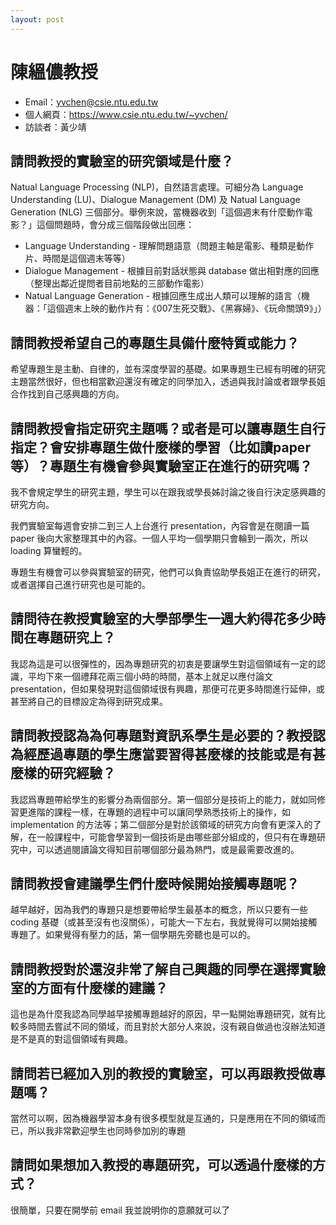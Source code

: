 ```yaml
---
layout: post
---
```

#  陳縕儂教授

- Email：yvchen@csie.ntu.edu.tw
- 個人網頁：<https://www.csie.ntu.edu.tw/~yvchen/>
- 訪談者：黃少靖

## 請問教授的實驗室的研究領域是什麼？

Natual Language Processing (NLP)，自然語言處理。可細分為 Language Understanding (LU)、Dialogue Management (DM) 及 Natual Language Generation (NLG) 三個部分。舉例來說，當機器收到「這個週末有什麼動作電影？」這個問題時，會分成三個階段做出回應：

- Language Understanding - 理解問題語意（問題主軸是電影、種類是動作片、時間是這個週末等等）
- Dialogue Management - 根據目前對話狀態與 database 做出相對應的回應（整理出鄰近提問者目前地點的三部動作電影）
- Natual Language Generation - 根據回應生成出人類可以理解的語言（機器：「這個週末上映的動作片有：《007生死交戰》、《黑寡婦》、《玩命關頭9》」）

## 請問教授希望自己的專題生具備什麼特質或能力？

希望專題生是主動、自律的，並有深度學習的基礎。如果專題生已經有明確的研究主題當然很好，但也相當歡迎還沒有確定的同學加入，透過與我討論或者跟學長姐合作找到自己感興趣的方向。

## 請問教授會指定研究主題嗎？或者是可以讓專題生自行指定？會安排專題生做什麼樣的學習（比如讀paper等）？專題生有機會參與實驗室正在進行的研究嗎？

我不會規定學生的研究主題，學生可以在跟我或學長姊討論之後自行決定感興趣的研究方向。

我們實驗室每週會安排二到三人上台進行 presentation，內容會是在閱讀一篇 paper 後向大家整理其中的內容。一個人平均一個學期只會輪到一兩次，所以 loading 算蠻輕的。

專題生有機會可以參與實驗室的研究，他們可以負責協助學長姐正在進行的研究，或者選擇自己進行研究也是可能的。

## 請問待在教授實驗室的大學部學生一週大約得花多少時間在專題研究上？

我認為這是可以很彈性的，因為專題研究的初衷是要讓學生對這個領域有一定的認識，平均下來一個禮拜花兩三個小時的時間，基本上就足以應付論文 presentation，但如果發現對這個領域很有興趣，那便可花更多時間進行延伸，或甚至將自己的目標設定為得到研究成果。

## 請問教授認為為何專題對資訊系學生是必要的？教授認為經歷過專題的學生應當要習得甚麼樣的技能或是有甚麼樣的研究經驗？

我認爲專題帶給學生的影響分為兩個部分。第一個部分是技術上的能力，就如同修習更進階的課程一樣，在專題的過程中可以讓同學熟悉技術上的操作，如 implementation 的方法等；第二個部分是對於該領域的研究方向會有更深入的了解，在一般課程中，可能會學習到一個技術是由哪些部分組成的，但只有在專題研究中，可以透過閱讀論文得知目前哪個部分最為熱門，或是最需要改進的。

## 請問教授會建議學生們什麼時候開始接觸專題呢？

越早越好，因為我們的專題只是想要帶給學生最基本的概念，所以只要有一些 coding 基礎（或甚至沒有也沒關係），可能大一下左右，我就覺得可以開始接觸專題了。如果覺得有壓力的話，第一個學期先旁聽也是可以的。

## 請問教授對於還沒非常了解自己興趣的同學在選擇實驗室的方面有什麼樣的建議？

這也是為什麼我認為同學越早接觸專題越好的原因，早一點開始專題研究，就有比較多時間去嘗試不同的領域，而且對於大部分人來說，沒有親自做過也沒辦法知道是不是真的對這個領域有興趣。

## 請問若已經加入別的教授的實驗室，可以再跟教授做專題嗎？

當然可以啊，因為機器學習本身有很多模型就是互通的，只是應用在不同的領域而已，所以我非常歡迎學生也同時參加別的專題

## 請問如果想加入教授的專題研究，可以透過什麼樣的方式？

很簡單，只要在開學前 email 我並說明你的意願就可以了

